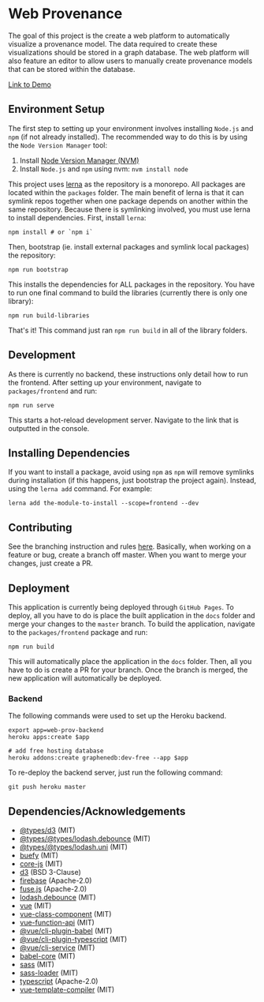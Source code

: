 # Web Provenance
The goal of this project is the create a web platform to automatically visualize a provenance model. The data required to create these visualizations should be stored in a graph database. The web platform will also feature an editor to allow users to manually create provenance models that can be stored within the database.

[Link to Demo](https://sfb-elaine.github.io/WebProv/)

## Environment Setup
The first step to setting up your environment involves installing `Node.js` and `npm` (if not already installed). The recommended way to do this is by using the `Node Version Manager` tool:
1. Install [Node Version Manager (NVM)](https://github.com/nvm-sh/nvm#install--update-script)
1. Install `Node.js` and `npm` using nvm: `nvm install node`

This project uses [lerna](https://lerna.js.org/) as the repository is a monorepo. All packages are located within the `packages` folder. The main benefit of lerna is that it can symlink repos together when one package depends on another within the same repository. Because there is symlinking involved, you must use lerna to install dependencies. First, install `lerna`:
```
npm install # or `npm i`
```

Then, bootstrap (ie. install external packages and symlink local packages) the repository:

```
npm run bootstrap
```

This installs the dependencies for ALL packages in the repository. You have to run one final command to build the libraries (currently there is only one library):

```
npm run build-libraries
```

That's it! This command just ran `npm run build` in all of the library folders.

## Development
As there is currently no backend, these instructions only detail how to run the frontend. After setting up your environment, navigate to `packages/frontend` and run: 

```
npm run serve
```

This starts a hot-reload development server. Navigate to the link that is outputted in the console.

## Installing Dependencies
If you want to install a package, avoid using `npm` as `npm` will remove symlinks during installation (if this happens, just bootstrap the project again). Instead, using the `lerna add` command. For example:
```
lerna add the-module-to-install --scope=frontend --dev
```

## Contributing
See the branching instruction and rules [here](https://guides.github.com/introduction/flow/). Basically, when working on a feature or bug, create a branch off master. When you want to merge your changes, just create a PR.

## Deployment
This application is currently being deployed through `GitHub Pages`. To deploy, all you have to do is place the built application in the `docs` folder and merge your changes to the `master` branch. To build the application, navigate to the `packages/frontend` package and run:
```
npm run build
```

This will automatically place the application in the `docs` folder. Then, all you have to do is create a PR for your branch. Once the branch is merged, the new application will automatically be deployed.

### Backend
The following commands were used to set up the Heroku backend.
```
export app=web-prov-backend
heroku apps:create $app

# add free hosting database
heroku addons:create graphenedb:dev-free --app $app
```

To re-deploy the backend server, just run the following command:
```
git push heroku master
```

## Dependencies/Acknowledgements
- [@types/d3](https://www.npmjs.com/package/@types/d3) (MIT)
- [@types/@types/lodash.debounce](https://www.npmjs.com/package/@types/@types/lodash.debounce) (MIT)
- [@types/@types/lodash.uni](https://www.npmjs.com/package/@types/@types/lodash.uni) (MIT)
- [buefy](https://www.npmjs.com/package/buefy) (MIT)
- [core-js](https://www.npmjs.com/package/core-js) (MIT)
- [d3](https://www.npmjs.com/package/d3) (BSD 3-Clause)
- [firebase](https://www.npmjs.com/package/firebase) (Apache-2.0)
- [fuse.js](https://www.npmjs.com/package/fuse.js) (Apache-2.0)
- [lodash.debounce](https://www.npmjs.com/package/lodash.debounce) (MIT)
- [vue](https://www.npmjs.com/package/vue) (MIT)
- [vue-class-component](https://www.npmjs.com/package/vue-class-component) (MIT)
- [vue-function-api](https://www.npmjs.com/package/vue-function-api) (MIT)
- [@vue/cli-plugin-babel](https://www.npmjs.com/package/@vue/cli-plugin-babel) (MIT)
- [@vue/cli-plugin-typescript](https://www.npmjs.com/package/@vue/cli-plugin-typescript) (MIT)
- [@vue/cli-service](https://www.npmjs.com/package/@vue/cli-service) (MIT)
- [babel-core](https://www.npmjs.com/package/babel-core) (MIT)
- [sass](https://www.npmjs.com/package/sass) (MIT)
- [sass-loader](https://www.npmjs.com/package/sass-loader) (MIT)
- [typescript](https://www.npmjs.com/package/typescript) (Apache-2.0)
- [vue-template-compiler](https://www.npmjs.com/package/vue-template-compiler) (MIT)
